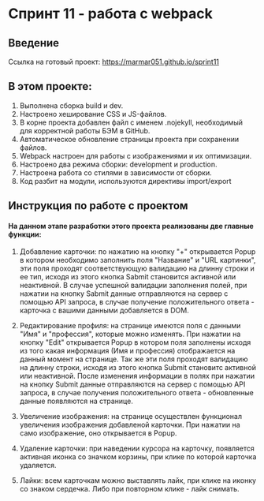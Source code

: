# Спринт 11 - работа с webpack

## Введение

Ссылка на готовый проект: https://marmar051.github.io/sprint11



## В этом проекте:
1. Выполнена сборка build и dev.
2. Настроено хеширование CSS и JS-файлов.
3. В корне проекта добавлен файл с именем .nojekyll, необходимый для корректной работы БЭМ в GitHub.
4. Автоматическое обновление страницы проекта при сохранении файлов.
5. Webpack настроен для работы с изображениями и их оптимизации.
6. Настроено два режима сборки: development и production.
7. Настроена работа со стилями в зависимости от сборки.
8. Код разбит на модули, используются директивы import/export


## Инструкция по работе с проектом
#### На данном этапе разработки этого проекта реализованы две главные функции:
1. Добавление карточки: по нажатию на кнопку "+" открывается Popup в котором необходимо заполнить поля "Название" и "URL картинки", эти поля проходят соответствующую валидацию на длинну строки и ее тип, исходя из этого кнопка Sabmit становится активной или неактивной. В случае успешной валидации заполнения полей, при нажатии на кнопку Sabmit данные отправляются на сервер с помощью API запроса, в случае получение положительного ответа - карточка с вашими данными добавляется в DOM.


2. Редактирование профиля: на странице имеются поля с данными "Имя" и "профессия", которые можно изменять. При нажатии на кнопку "Edit" открывается Popup в котором поля заполнены исходя из того какая информация (Имя и профессия) отображается на данный момент на странице. Так же эти поля проходят валидацию на длинну строки, исходя из этого кнопка Submit становитс активной или неактивной. После изменения информации в полях при нажатии на кнопку Submit данные отправляются на сервер с помощью API запроса, в случае получения положительного ответа - обновленные данные появляются на странице.


3. Увеличение изображения: на странице осуществлен функционал увеличения изображения добавленой карточки. При нажатии на само изображение, оно открывается в Popup.

4. Удаление карточки: при наведении курсора на карточку, появляется активная иконка со значком корзины, при клике по которой карточка удаляется.

5. Лайки: всем карточкам можно выставлять лайк, при клике на иконку со знаком сердечка. Либо при повторном клике - лайк снимать.
